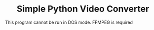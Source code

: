 <h1 align="center">Simple Python Video Converter</h1>
This program cannot be run in DOS mode. FFMPEG is required
